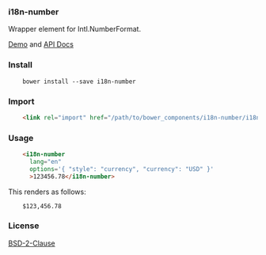 ### i18n-number

Wrapper element for Intl.NumberFormat.

[Demo](http://t2ym.github.io/i18n-number/components/i18n-number/demo) and [API Docs](http://t2ym.github.io/i18n-number/components/i18n-number/)

### Install

```
    bower install --save i18n-number
```

### Import

```html
    <link rel="import" href="/path/to/bower_components/i18n-number/i18n-number.html">
```

### Usage

```html
    <i18n-number 
      lang="en"
      options='{ "style": "currency", "currency": "USD" }' 
      >123456.78</i18n-number>
```

This renders as follows:

```
    $123,456.78
```

### License

[BSD-2-Clause](https://github.com/t2ym/i18n-number/blob/master/LICENSE.md)